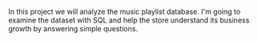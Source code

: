 In this project we will analyze the music playlist database.
I'm going to examine the dataset with SQL and help the store understand its business growth by answering simple questions.
